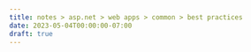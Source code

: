 ```yaml
---
title: notes > asp.net > web apps > common > best practices
date: 2023-05-04T00:00:00-07:00
draft: true
---
```

